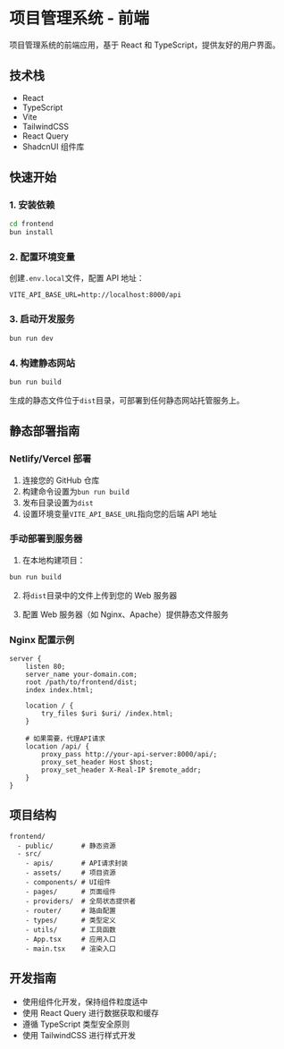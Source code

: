 # 项目管理系统 - 前端

项目管理系统的前端应用，基于 React 和 TypeScript，提供友好的用户界面。

## 技术栈

- React
- TypeScript
- Vite
- TailwindCSS
- React Query
- ShadcnUI 组件库

## 快速开始

### 1. 安装依赖

```bash
cd frontend
bun install
```

### 2. 配置环境变量

创建`.env.local`文件，配置 API 地址：

```
VITE_API_BASE_URL=http://localhost:8000/api
```

### 3. 启动开发服务

```bash
bun run dev
```

### 4. 构建静态网站

```bash
bun run build
```

生成的静态文件位于`dist`目录，可部署到任何静态网站托管服务上。

## 静态部署指南

### Netlify/Vercel 部署

1. 连接您的 GitHub 仓库
2. 构建命令设置为`bun run build`
3. 发布目录设置为`dist`
4. 设置环境变量`VITE_API_BASE_URL`指向您的后端 API 地址

### 手动部署到服务器

1. 在本地构建项目：

```bash
bun run build
```

2. 将`dist`目录中的文件上传到您的 Web 服务器

3. 配置 Web 服务器（如 Nginx、Apache）提供静态文件服务

### Nginx 配置示例

```nginx
server {
    listen 80;
    server_name your-domain.com;
    root /path/to/frontend/dist;
    index index.html;

    location / {
        try_files $uri $uri/ /index.html;
    }

    # 如果需要，代理API请求
    location /api/ {
        proxy_pass http://your-api-server:8000/api/;
        proxy_set_header Host $host;
        proxy_set_header X-Real-IP $remote_addr;
    }
}
```

## 项目结构

```
frontend/
  - public/       # 静态资源
  - src/
    - apis/       # API请求封装
    - assets/     # 项目资源
    - components/ # UI组件
    - pages/      # 页面组件
    - providers/  # 全局状态提供者
    - router/     # 路由配置
    - types/      # 类型定义
    - utils/      # 工具函数
    - App.tsx     # 应用入口
    - main.tsx    # 渲染入口
```

## 开发指南

- 使用组件化开发，保持组件粒度适中
- 使用 React Query 进行数据获取和缓存
- 遵循 TypeScript 类型安全原则
- 使用 TailwindCSS 进行样式开发
